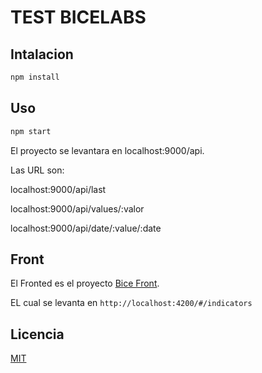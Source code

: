 # TEST BICELABS

## Intalacion

```bash
npm install
```

## Uso

```bash
npm start
```
El proyecto se levantara en localhost:9000/api.

Las URL son:

localhost:9000/api/last

localhost:9000/api/values/:valor

localhost:9000/api/date/:value/:date

## Front

El Fronted es el proyecto [Bice Front](https://github.com/fjabalquinto/bice-front).

EL cual se levanta en `http://localhost:4200/#/indicators`

## Licencia
[MIT](https://choosealicense.com/licenses/mit/)